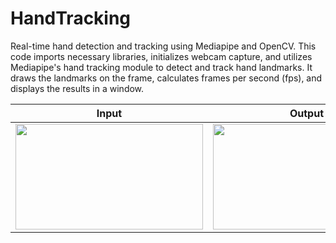 # HandTracking
Real-time hand detection and tracking using Mediapipe and OpenCV. 
This code imports necessary libraries, initializes webcam capture, and utilizes Mediapipe's hand tracking module to detect and track hand landmarks. 
It draws the landmarks on the frame, calculates frames per second (fps), and displays the results in a window.

| Input | Output |
|-------|--------|
| <img src="input.gif" width="300" height="169"/> | <img src="output.gif" width="300" height="169"/>|


